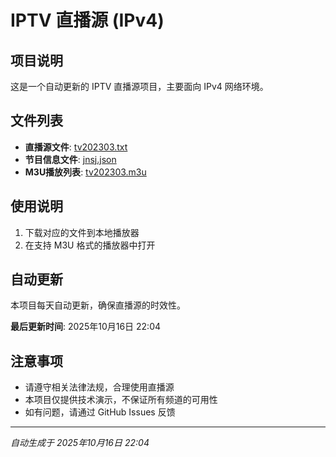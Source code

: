 # IPTV 直播源 (IPv4)

## 项目说明
这是一个自动更新的 IPTV 直播源项目，主要面向 IPv4 网络环境。

## 文件列表
- **直播源文件**: [tv202303.txt](https://www.cloudplains.cn/tv202303.txt)
- **节目信息文件**: [jnsj.json](https://www.cloudplains.cn/jnsj.json)
- **M3U播放列表**: [tv202303.m3u](https://www.cloudplains.cn/tv202303.m3u)

## 使用说明
1. 下载对应的文件到本地播放器
2. 在支持 M3U 格式的播放器中打开

## 自动更新
本项目每天自动更新，确保直播源的时效性。

**最后更新时间**: 2025年10月16日 22:04

## 注意事项
- 请遵守相关法律法规，合理使用直播源
- 本项目仅提供技术演示，不保证所有频道的可用性
- 如有问题，请通过 GitHub Issues 反馈

---
*自动生成于 2025年10月16日 22:04*
